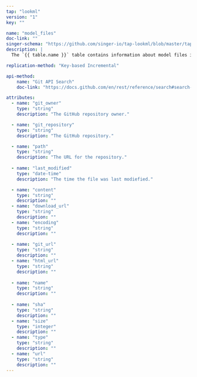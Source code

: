 ```yaml
---
tap: "lookml"
version: "1"
key: ""

name: "model_files"
doc-link: ""
singer-schema: "https://github.com/singer-io/tap-lookml/blob/master/tap_lookml/schemas/model_files.json"
description: |
  The `{{ table.name }}` table contains information about model files in your GitHub about using the Git API Search **filename** and **extension filters** for `model` and `lkml`.

replication-method: "Key-based Incremental"

api-method:
    name: "Git API Search"
    doc-link: "https://docs.github.com/en/rest/reference/search#search-code"

attributes:
  - name: "git_owner"
    type: "string"
    description: "The GitHub repository owner."

  - name: "git_repository"
    type: "string"
    description: "The GitHub repository."

  - name: "path"
    type: "string"
    description: "The URL for the repository."
      
  - name: "last_modified"
    type: "date-time"
    description: "The time the file was last modiefied."  

  - name: "content"
    type: "string"
    description: ""
  - name: "download_url"
    type: "string"
    description: ""
  - name: "encoding"
    type: "string"
    description: ""
  
  - name: "git_url"
    type: "string"
    description: ""
  - name: "html_url"
    type: "string"
    description: ""
  
  - name: "name"
    type: "string"
    description: ""
  
  - name: "sha"
    type: "string"
    description: ""
  - name: "size"
    type: "integer"
    description: ""
  - name: "type"
    type: "string"
    description: ""
  - name: "url"
    type: "string"
    description: ""
---
```

